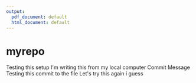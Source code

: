 ```yaml
---
output:
  pdf_document: default
  html_document: default
---
```

# myrepo
Testing this setup
I'm writing this from my local computer
Commit Message
Testing this commit to the file
Let's try this again i guess